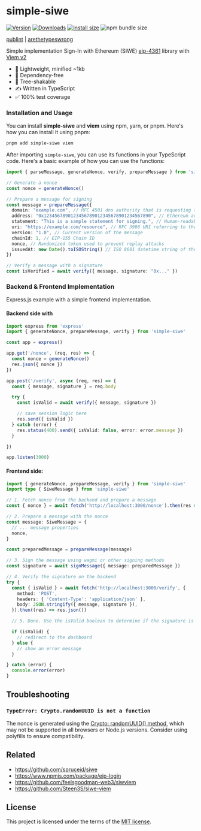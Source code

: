 # simple-siwe 

[![Version](https://img.shields.io/npm/v/simple-siwe)](https://www.npmjs.com/simple-siwe)
[![Downloads](https://img.shields.io/npm/dt/simple-siwe)](https://www.npmjs.com/simple-siwe)
[![install size](https://packagephobia.com/badge?p=simple-siwe)](https://packagephobia.com/result?p=simple-siwe)
![npm bundle size](https://img.shields.io/bundlephobia/min/simple-siwe)


[publint](https://publint.dev/simple-siwe) | 
[arethetypeswrong](https://arethetypeswrong.github.io/?p=simple-siwe)


Simple implementation Sign-In with Ethereum (SIWE) [eip-4361](https://eips.ethereum.org/EIPS/eip-4361) library with [Viem v2](https://viem.sh/)

- 🌱 Lightweight, minified ~1kb
- 🚫 Dependency-free
- 🌳 Tree-shakable
- ✍️ Written in TypeScript
- ✅ 100% test coverage

### Installation and Usage

You can install **simple-siwe** and **viem** using npm, yarn, or pnpm. Here's how you can install it using pnpm:

```bash
pnpm add simple-siwe viem
```

After importing `simple-siwe`, you can use its functions in your TypeScript code. Here's a basic example of how you can use the functions:

```typescript
import { parseMessage, generateNonce, verify, prepareMessage } from 'simple-siwe'

// Generate a nonce
const nonce = generateNonce()

// Prepare a message for signing
const message = prepareMessage({
  domain: "example.com", // RFC 4501 dns authority that is requesting the signing
  address: "0x1234567890123456789012345678901234567890", // Ethereum address performing the signing
  statement: "This is a sample statement for signing.", // Human-readable ASCII assertion
  uri: "https://example.com/resource", // RFC 3986 URI referring to the resource
  version: "1.0", // Current version of the message
  chainId: 1, // EIP-155 Chain ID
  nonce, // Randomized token used to prevent replay attacks
  issuedAt: new Date().toISOString() // ISO 8601 datetime string of the current time
})

// Verify a message with a signature
const isVerified = await verify({ message, signature: "0x..." })

```

### Backend & Frontend Implementation

Express.js example with a simple frontend implementation.

#### Backend side with 

```ts
import express from 'express'
import { generateNonce, prepareMessage, verify } from 'simple-siwe'

const app = express()

app.get('/nonce', (req, res) => {
  const nonce = generateNonce()
  res.json({ nonce })
})

app.post('/verify', async (req, res) => {
  const { message, signature } = req.body

  try {
    const isValid = await verify({ message, signature })

    // save session logic here
    res.send({ isValid })
  } catch (error) {
    res.status(400).send({ isValid: false, error: error.message })
  }

})

app.listen(3000)
```

#### Frontend side:

```ts
import { generateNonce, prepareMessage, verify } from 'simple-siwe'
import type { SiweMessage } from 'simple-siwe'

// 1. Fetch nonce from the backend and prepare a message
const { nonce } = await fetch('http://localhost:3000/nonce').then(res => res.json())

// 2. Prepare a message with the nonce
const message: SiweMessage = { 
  // ... message properties
  nonce,
}

const preparedMessage = prepareMessage(message)

// 3. Sign the message using wagmi or other signing methods
const signature = await signMessage({ message: preparedMessage })

// 4. Verify the signature on the backend
try {
  const { isValid } = await fetch('http://localhost:3000/verify', {
    method: 'POST',
    headers: { 'Content-Type': 'application/json' },
    body: JSON.stringify({ message, signature }),
  }).then((res) => res.json())

  // 5. Done. Use the isValid boolean to determine if the signature is valid

  if (isValid) {
    // redirect to the dashboard
  } else {
    // show an error message
  }

} catch (error) {
  console.error(error)
}

```


## Troubleshooting

### `TypeError: Crypto.randomUUID is not a function`

The nonce is generated using the [Crypto: randomUUID() method](https://developer.mozilla.org/en-US/docs/Web/API/Crypto/randomUUID), which may not be supported in all browsers or Node.js versions. Consider using polyfills to ensure compatibility.



## Related
- https://github.com/spruceid/siwe
- https://www.npmjs.com/package/eip-login
- https://github.com/feelsgoodman-web3/siwviem
- https://github.com/Steen3S/siwe-viem

## License
This project is licensed under the terms of the [MIT license](LICENSE).
